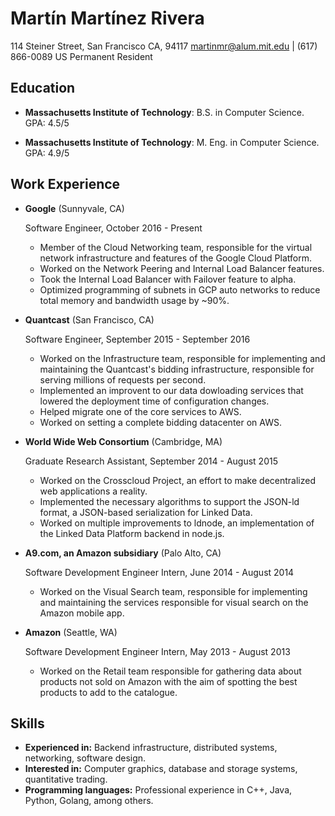 Martín Martínez Rivera
===============

114 Steiner Street, San Francisco CA, 94117
<martinmr@alum.mit.edu> | (617) 866-0089
US Permanent Resident

Education
---------

*   **Massachusetts Institute of Technology**: 
    B.S. in Computer Science. GPA: 4.5/5

*   **Massachusetts Institute of Technology**:
    M. Eng. in Computer Science. GPA: 4.9/5

Work Experience
---------------

* **Google** (Sunnyvale, CA)

    Software Engineer, October 2016 - Present

    - Member of the Cloud Networking team, responsible for the virtual network infrastructure and features of the Google Cloud Platform.
    - Worked on the Network Peering and Internal Load Balancer features.
    - Took the Internal Load Balancer with Failover feature to alpha.
    - Optimized programming of subnets in GCP auto networks to reduce total memory and bandwidth usage by ~90%.

* **Quantcast** (San Francisco, CA)

    Software Engineer, September 2015 - September 2016
    
    - Worked on the Infrastructure team, responsible for implementing and maintaining the Quantcast's bidding infrastructure, responsible for serving millions of requests per second.
    - Implemented an improvent to our data dowloading services that lowered the deployment time of configuration changes.
    - Helped migrate one of the core services to AWS.
    * Worked on setting a complete bidding datacenter on AWS.

* **World Wide Web Consortium** (Cambridge, MA)

    Graduate Research Assistant, September 2014 - August 2015

    - Worked on the Crosscloud Project, an effort to make decentralized web applications a reality.
    - Implemented the necessary algorithms to support the JSON-ld format, a JSON-based serialization for Linked Data.
    - Worked on multiple improvements to ldnode, an implementation of the Linked Data Platform backend in node.js.

* **A9.com, an Amazon subsidiary** (Palo Alto, CA)

    Software Development Engineer Intern, June 2014 - August 2014

    - Worked on the Visual Search team, responsible for implementing and maintaining the services responsible for visual search on the Amazon mobile app.

* **Amazon** (Seattle, WA)

    Software Development Engineer Intern, May 2013 - August 2013

    - Worked on the Retail team responsible for gathering data about products not sold on Amazon with the aim of spotting the best products to add to the catalogue.
    
Skills
------

* **Experienced in:** Backend infrastructure, distributed systems, networking, software design.
* **Interested in:** Computer graphics, database and storage systems, quantitative trading. 
* **Programming languages:** Professional experience in C++, Java, Python, Golang, among others.
